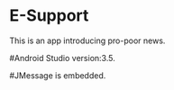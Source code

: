 # E-Support
This is an app introducing pro-poor news.

#Android Studio 
version:3.5.

#JMessage is embedded.
